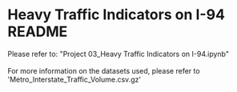 # Heavy Traffic Indicators on I-94 README

Please refer to: "Project 03_Heavy Traffic Indicators on I-94.ipynb" <br> <br>
For more information on the datasets used, please refer to 'Metro_Interstate_Traffic_Volume.csv.gz' 
